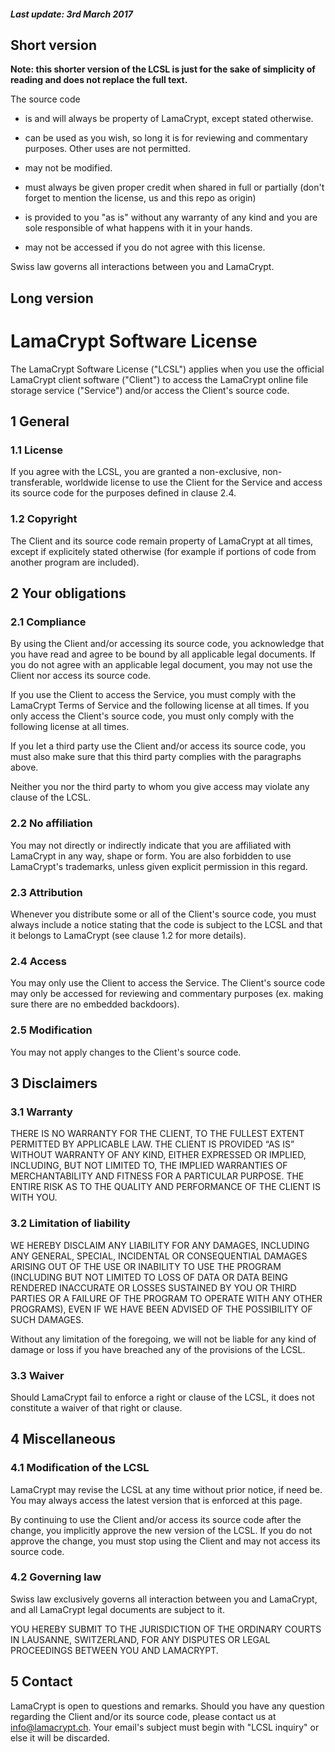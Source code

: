 #### <i>Last update: 3rd March 2017</i>

## Short version

__Note: this shorter version of the LCSL is just for the sake of simplicity of reading and does not replace the full text.__

The source code

* is and will always be property of LamaCrypt, except stated otherwise.

* can be used as you wish, so long it is for reviewing and commentary purposes. Other uses are not permitted.

* may not be modified.

* must always be given proper credit when shared in full or partially (don't forget to mention the license, us and this repo as origin)

* is provided to you "as is" without any warranty of any kind and you are sole responsible of what happens with it in your hands.

* may not be accessed if you do not agree with this license.

Swiss law governs all interactions between you and LamaCrypt.

## Long version

# LamaCrypt Software License

The LamaCrypt Software License ("LCSL") applies when you use the official LamaCrypt client software ("Client") to access the LamaCrypt online file storage service ("Service") and/or access the Client's source code.

## 1 General

### 1.1 License

If you agree with the LCSL, you are granted a non-exclusive, non-transferable, worldwide license to use the Client for the Service and access its source code for the purposes defined in clause 2.4.

### 1.2 Copyright

The Client and its source code remain property of LamaCrypt at all times, except if explicitely stated otherwise (for example if portions of code from another program are included).

## 2 Your obligations

### 2.1 Compliance

By using the Client and/or accessing its source code, you acknowledge that you have read and agree to be bound by all applicable legal documents. If you do not agree with an applicable legal document, you may not use the Client nor access its source code.

If you use the Client to access the Service, you must comply with the LamaCrypt Terms of Service and the following license at all times. If you only access the Client's source code, you must only comply with the following license at all times.

If you let a third party use the Client and/or access its source code, you must also make sure that this third party complies with the paragraphs above.

Neither you nor the third party to whom you give access may violate any clause of the LCSL.

### 2.2 No affiliation

You may not directly or indirectly indicate that you are affiliated with LamaCrypt in any way, shape or form. You are also forbidden to use LamaCrypt's trademarks, unless given explicit permission in this regard.

### 2.3 Attribution

Whenever you distribute some or all of the Client's source code, you must always include a notice stating that the code is subject to the LCSL and that it belongs to LamaCrypt (see clause 1.2 for more details).

### 2.4 Access

You may only use the Client to access the Service. The Client's source code may only be accessed for reviewing and commentary purposes (ex. making sure there are no embedded backdoors).

### 2.5 Modification

You may not apply changes to the Client's source code.

## 3 Disclaimers

### 3.1 Warranty

THERE IS NO WARRANTY FOR THE CLIENT, TO THE FULLEST EXTENT PERMITTED BY APPLICABLE LAW. THE CLIENT IS PROVIDED “AS IS” WITHOUT WARRANTY OF ANY KIND, EITHER EXPRESSED OR IMPLIED, INCLUDING, BUT NOT LIMITED TO, THE IMPLIED WARRANTIES OF MERCHANTABILITY AND FITNESS FOR A PARTICULAR PURPOSE. THE ENTIRE RISK AS TO THE QUALITY AND PERFORMANCE OF THE CLIENT IS WITH YOU.

### 3.2 Limitation of liability

WE HEREBY DISCLAIM ANY LIABILITY FOR ANY DAMAGES, INCLUDING ANY GENERAL, SPECIAL, INCIDENTAL OR CONSEQUENTIAL DAMAGES ARISING OUT OF THE USE OR INABILITY TO USE THE PROGRAM (INCLUDING BUT NOT LIMITED TO LOSS OF DATA OR DATA BEING RENDERED INACCURATE OR LOSSES SUSTAINED BY YOU OR THIRD PARTIES OR A FAILURE OF THE PROGRAM TO OPERATE WITH ANY OTHER PROGRAMS), EVEN IF WE HAVE BEEN ADVISED OF THE POSSIBILITY OF SUCH DAMAGES.

Without any limitation of the foregoing, we will not be liable for any kind of damage or loss if you have breached any of the provisions of the LCSL.

### 3.3 Waiver

Should LamaCrypt fail to enforce a right or clause of the LCSL, it does not constitute a waiver of that right or clause.

## 4 Miscellaneous

### 4.1 Modification of the LCSL

LamaCrypt may revise the LCSL at any time without prior notice, if need be. You may always access the latest version that is enforced at this page.

By continuing to use the Client and/or access its source code after the change, you implicitly approve the new version of the LCSL. If you do not approve the change, you must stop using the Client and may not access its source code.

### 4.2 Governing law

Swiss law exclusively governs all interaction between you and LamaCrypt, and all LamaCrypt legal documents are subject to it.

YOU HEREBY SUBMIT TO THE JURISDICTION OF THE ORDINARY COURTS IN LAUSANNE, SWITZERLAND, FOR ANY DISPUTES OR LEGAL PROCEEDINGS BETWEEN YOU AND LAMACRYPT.

## 5 Contact

LamaCrypt is open to questions and remarks. Should you have any question regarding the Client and/or its source code, please contact us at [info@lamacrypt.ch](mailto:info@lamacrypt.ch?Subject=LCSL%20inquiry). Your email's subject must begin with "LCSL inquiry" or else it will be discarded.
